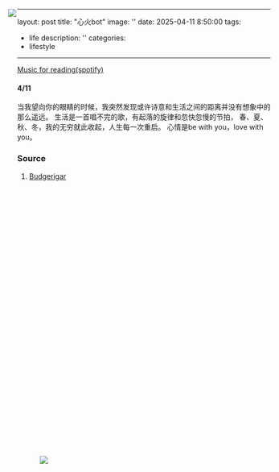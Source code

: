
---
layout: post
title:  "心火bot"
image: ''
date:   2025-04-11 8:50:00
tags:
- life
description: ''
categories:
- lifestyle 
---

<p class="music-read"><a href="spotify:track:5sA3i6SGkILMiZW6Fhx4wv">Music for reading(spotify)</a></p>

<a class="grid-block dimensions large-display" href="" style="--width: 210px;--original-rotation: -13deg;--hover-rotation: 5deg;position: absolute;left: 210.198px;top: 64px;touch-action: none;">
  <img src="https://deepbluedream.hunterlonge.com/images/deep_blue_test3.gif" class="img--loaded">
</a>



#### 4/11
当我望向你的眼睛的时候，我突然发现或许诗意和生活之间的距离并没有想象中的那么遥远。
生活是一首唱不完的歌，有起落的旋律和忽快忽慢的节拍，
春、夏、秋、冬，我的无穷就此收起，人生每一次重启。
心情是be with you，love with you。


<!--<figure class="foto-legenda">
	<img src="{{ "/assets/img/sharding-gerenciamento-usuarios/Symbols.png"}}" alt="">
	<figcaption> <p>Lorem ipsum dolor sit amet, consectetur adipisicing elit. Repellat architecto minus sed dolorum debitis iste quae harum, fuga commodi libero voluptatum voluptates nemo, assumenda itaque. Placeat neque voluptatem, veritatis quae.</p>
	</figcaption>
</figure>-->


<a class="grid-block dimensions large-display" href="/block/10462421" style="--width: 201px; --original-rotation: -15deg; --hover-rotation: -4deg; position: absolute; left: 273px; top: 951.75px; touch-action: none;">
  <img src="https://upload.wikimedia.org/wikipedia/commons/a/a7/Blue_male_budgie.jpg" class="img--loaded">
</a>


### Source

1. <a href="https://en.wikipedia.org/wiki/Budgerigar" target="_blank">Budgerigar</a>


